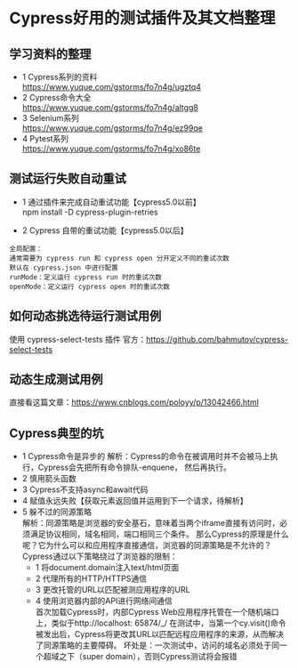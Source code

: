 # Cypress好用的测试插件及其文档整理
## 学习资料的整理
* 1 Cypress系列的资料   
 https://www.yuque.com/gstorms/fo7n4g/ugztq4
* 2 Cypress命令大全   
https://www.yuque.com/gstorms/fo7n4g/altgg8
* 3 Selenium系列   
https://www.yuque.com/gstorms/fo7n4g/ez99qe
* 4 Pytest系列   
https://www.yuque.com/gstorms/fo7n4g/xo86te

## 测试运行失败自动重试
* 1 通过插件来完成自动重试功能【cypress5.0以前】  
npm install -D cypress-plugin-retries

* 2 Cypress 自带的重试功能【cypress5.0以后】   
```buildoutcfg
全局配置：
通常需要为 cypress run 和 cypress open 分开定义不同的重试次数
默认在 cypress.json 中进行配置
runMode：定义运行 cypress run 时的重试次数
openMode：定义运行 cypress open 时的重试次数
```
  
## 如何动态挑选待运行测试用例
使用 cypress-select-tests 插件
官方：https://github.com/bahmutov/cypress-select-tests

## 动态生成测试用例
直接看这篇文章：https://www.cnblogs.com/poloyy/p/13042466.html

## Cypress典型的坑
* 1 Cypress命令是异步的
解析：Cypress的命令在被调用时并不会被马上执行，Cypress会先把所有命令排队-enquene，
  然后再执行。
* 2 慎用箭头函数
* 3 Cypress不支持async和await代码
* 4 赋值永远失败【获取元素返回值并运用到下一个请求，待解析】
* 5 躲不过的同源策略   
解析：同源策略是浏览器的安全基石，意味着当两个iframe直接有访问时，必须满足协议相同，域名相同，端口相同三个条件。
  那么Cypress的原理是什么呢？它为什么可以和应用程序直接通信，浏览器的同源策略是不允许的？   
Cypress通过以下策略绕过了浏览器的限制：   
  * 1 将document.domain注入text/html页面
  * 2 代理所有的HTTP/HTTPS通信
  * 3 更改托管的URL以匹配被测应用程序的URL
  * 4 使用浏览器内部的API进行网络间通信    
 首次加载Cypress时，内部Cypress Web应用程序托管在一个随机端口上，类似于http://localhost: 65874/_/
 在测试中，当第一个cy.visit()命令被发出后，Cypress将更改其URL以匹配远程应用程序的来源，从而解决了同源策略的主要障碍。
 坏处是：一次测试中，访问的域名必须处于同一个超域之下（super domain），否则Cypress测试将会报错
 
